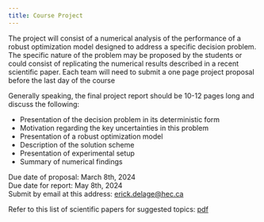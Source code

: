 ```yaml
---
title: Course Project
---
```


The project will consist of a numerical analysis of the performance of a robust optimization model designed to address a specific decision problem. 
The specific nature of the problem may be proposed by the students or could consist of replicating the numerical results described in a recent scientific paper. 
Each team will need to submit a one page project proposal before the last day of the course

Generally speaking, the final project report should be 10-12 pages long and discuss the following:
- Presentation of the decision problem in its deterministic form
- Motivation regarding the key uncertainties in this problem
- Presentation of a robust optimization model
- Description of the solution scheme
- Presentation of experimental setup
- Summary of numerical findings

Due date of proposal: March 8th, 2024  
Due date for report: May 8th, 2024  
Submit by email at this address: [erick.delage@hec.ca](mailto:erick.delage@hec.ca?subject=061652_Project:)

Refer to this list of scientific papers for suggested topics: [pdf](./ProjectReferenceList.pdf)

